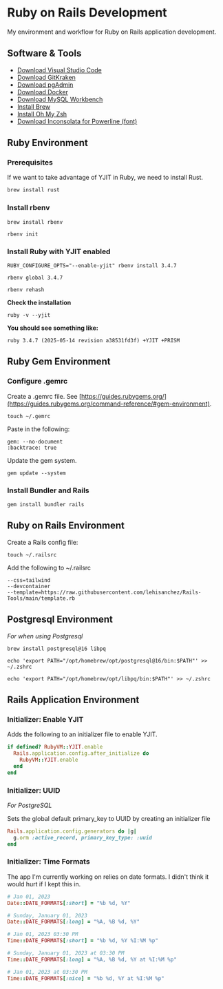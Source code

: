 # Ruby on Rails Development

My environment and workflow for Ruby on Rails application development.

## Software & Tools

- [Download Visual Studio Code](https://code.visualstudio.com/download)
- [Download GitKraken](https://www.gitkraken.com/download)
- [Download pgAdmin](https://www.pgadmin.org/download/)
- [Download Docker](https://www.docker.com/products/docker-desktop/)
- [Download MySQL Workbench](https://dev.mysql.com/downloads/workbench/)
- [Install Brew](https://brew.sh/)
- [Install Oh My Zsh](https://ohmyz.sh/)
- [Download Inconsolata for Powerline (font)](https://github.com/powerline/fonts/tree/master/Inconsolata)

## Ruby Environment

### Prerequisites

If we want to take advantage of YJIT in Ruby, we need to install Rust.

```bash
brew install rust
```

### Install rbenv

```shell
brew install rbenv
```

```shell
rbenv init
```

### Install Ruby with YJIT enabled

```shell
RUBY_CONFIGURE_OPTS="--enable-yjit" rbenv install 3.4.7
```

```shell
rbenv global 3.4.7
```

```shell
rbenv rehash
```

**Check the installation**

```shell
ruby -v --yjit
```

**You should see something like:**

```shell
ruby 3.4.7 (2025-05-14 revision a38531fd3f) +YJIT +PRISM
```

## Ruby Gem Environment

### Configure .gemrc

Create a .gemrc file. See [https://guides.rubygems.org/](https://guides.rubygems.org/command-reference/#gem-environment).

```shell
touch ~/.gemrc
```

Paste in the following:

```text
gem: --no-document
:backtrace: true
```

Update the gem system.

```shell
gem update --system
```

### Install Bundler and Rails

```shell
gem install bundler rails
```

## Ruby on Rails Environment

Create a Rails config file:

```shell
touch ~/.railsrc
```

Add the following to ~/.railsrc

```text
--css=tailwind
--devcontainer
--template=https://raw.githubusercontent.com/lehisanchez/Rails-Tools/main/template.rb
```

## Postgresql Environment

_For when using Postgresql_

```shell
brew install postgresql@16 libpq
```

```shell
echo 'export PATH="/opt/homebrew/opt/postgresql@16/bin:$PATH"' >> ~/.zshrc
```

```shell
echo 'export PATH="/opt/homebrew/opt/libpq/bin:$PATH"' >> ~/.zshrc
```

## Rails Application Environment

### Initializer: Enable YJIT

Adds the following to an initializer file to enable YJIT.

```ruby
if defined? RubyVM::YJIT.enable
  Rails.application.config.after_initialize do
    RubyVM::YJIT.enable
  end
end
```

### Initializer: UUID

_For PostgreSQL_

Sets the global default primary_key to UUID by creating an initializer file

```ruby
Rails.application.config.generators do |g|
  g.orm :active_record, primary_key_type: :uuid
end
```

### Initializer: Time Formats

The app I'm currently working on relies on date formats. I didn't think it would hurt if I kept this in.

```ruby
# Jan 01, 2023
Date::DATE_FORMATS[:short] = "%b %d, %Y"

# Sunday, January 01, 2023
Date::DATE_FORMATS[:long] = "%A, %B %d, %Y"

# Jan 01, 2023 03:30 PM
Time::DATE_FORMATS[:short] = "%b %d, %Y %I:%M %p"

# Sunday, January 01, 2023 at 03:30 PM
Time::DATE_FORMATS[:long] = "%A, %B %d, %Y at %I:%M %p"

# Jan 01, 2023 at 03:30 PM
Time::DATE_FORMATS[:nice] = "%b %d, %Y at %I:%M %p"
```
